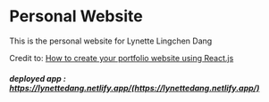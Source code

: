 # Personal Website

This is the personal website for Lynette Lingchen Dang

Credit to: [How to create your portfolio website using React.js](https://medium.freecodecamp.org/portfolio-app-using-react-618814e35843)
 
    
##### deployed app : https://lynettedang.netlify.app/(https://lynettedang.netlify.app/)
